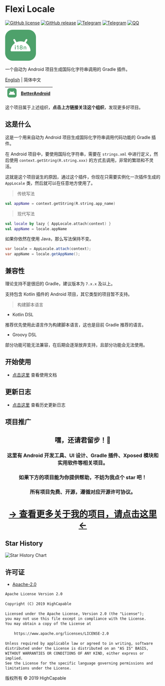 # Flexi Locale

[![GitHub license](https://img.shields.io/github/license/BetterAndroid/FlexiLocale?color=blue&style=flat-square)](https://github.com/BetterAndroid/FlexiLocale/blob/master/LICENSE)
[![GitHub release](https://img.shields.io/github/v/release/BetterAndroid/FlexiLocale?display_name=release&logo=github&color=green&style=flat-square)](https://github.com/BetterAndroid/FlexiLocale/releases)
[![Telegram](https://img.shields.io/badge/discussion-Telegram-blue.svg?logo=telegram&style=flat-square)](https://t.me/BetterAndroid)
[![Telegram](https://img.shields.io/badge/discussion%20dev-Telegram-blue.svg?logo=telegram&style=flat-square)](https://t.me/HighCapable_Dev)
[![QQ](https://img.shields.io/badge/discussion%20dev-QQ-blue.svg?logo=tencent-qq&logoColor=red&style=flat-square)](https://qm.qq.com/cgi-bin/qm/qr?k=Pnsc5RY6N2mBKFjOLPiYldbAbprAU3V7&jump_from=webapi&authKey=X5EsOVzLXt1dRunge8ryTxDRrh9/IiW1Pua75eDLh9RE3KXE+bwXIYF5cWri/9lf)

<img src="img-src/icon.png" width = "100" height = "100" alt="LOGO"/>

一个自动为 Android 项目生成国际化字符串调用的 Gradle 插件。

[English](README.md) | 简体中文

| <img src="https://github.com/BetterAndroid/.github/blob/main/img-src/logo.png?raw=true" width = "30" height = "30" alt="LOGO"/> | [BetterAndroid](https://github.com/BetterAndroid) |
|---------------------------------------------------------------------------------------------------------------------------------|---------------------------------------------------|

这个项目属于上述组织，**点击上方链接关注这个组织**，发现更多好项目。

## 这是什么

这是一个用来自动为 Android 项目生成国际化字符串调用代码功能的 Gradle 插件。

在 Android 项目中，要使用国际化字符串，需要在 `strings.xml` 中进行定义，然后使用 `context.getString(R.string.xxx)` 的方式去调用，非常的繁琐和不灵活。

这就是这个项目诞生的原因，通过这个插件，你现在只需要实例化一次插件生成的 `AppLocale` 类，然后就可以在任意地方使用了。

> 传统写法

```kotlin
val appName = context.getString(R.string.app_name)
```

> 现代写法

```kotlin
val locale by lazy { AppLocale.attach(context) }
val appName = locale.appName
```

如果你依然在使用 Java，那么写法保持不变。

```java
var locale = AppLocale.attach(context);
var appName = locale.getAppName();
```

## 兼容性

理论支持不是很旧的 Gradle，建议版本为 `7.x.x` 及以上。

支持包含 Kotlin 插件的 Android 项目，其它类型的项目暂不支持。

> 构建脚本语言

- Kotlin DSL

推荐优先使用此语言作为构建脚本语言，这也是目前 Gradle 推荐的语言。

- Groovy DSL

部分功能可能无法兼容，在后期会逐渐放弃支持，且部分功能会无法使用。

## 开始使用

- [点击这里](docs/guide-zh-CN.md) 查看使用文档

## 更新日志

- [点击这里](docs/changelog-zh-CN.md) 查看历史更新日志

## 项目推广

<!--suppress HtmlDeprecatedAttribute -->
<div align="center">
    <h2>嘿，还请君留步！👋</h2>
    <h3>这里有 Android 开发工具、UI 设计、Gradle 插件、Xposed 模块和实用软件等相关项目。</h3>
    <h3>如果下方的项目能为你提供帮助，不妨为我点个 star 吧！</h3>
    <h3>所有项目免费、开源，遵循对应开源许可协议。</h3>
    <h1><a href="https://github.com/fankes/fankes/blob/main/project-promote/README-zh-CN.md">→ 查看更多关于我的项目，请点击这里 ←</a></h1>
</div>

## Star History

![Star History Chart](https://api.star-history.com/svg?repos=BetterAndroid/FlexiLocale&type=Date)

## 许可证

- [Apache-2.0](https://www.apache.org/licenses/LICENSE-2.0)

```
Apache License Version 2.0

Copyright (C) 2019 HighCapable

Licensed under the Apache License, Version 2.0 (the "License");
you may not use this file except in compliance with the License.
You may obtain a copy of the License at

    https://www.apache.org/licenses/LICENSE-2.0

Unless required by applicable law or agreed to in writing, software
distributed under the License is distributed on an "AS IS" BASIS,
WITHOUT WARRANTIES OR CONDITIONS OF ANY KIND, either express or implied.
See the License for the specific language governing permissions and
limitations under the License.
```

版权所有 © 2019 HighCapable